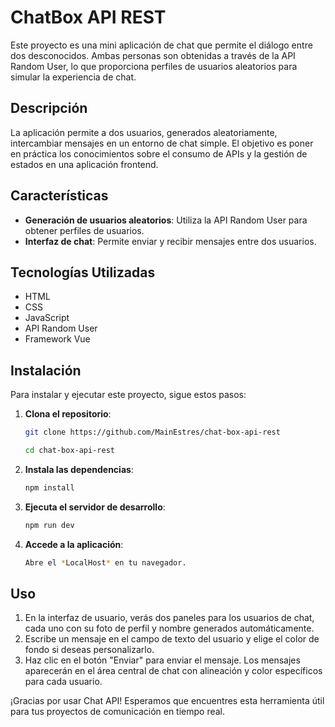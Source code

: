 # ChatBox API REST

Este proyecto es una mini aplicación de chat que permite el diálogo entre dos desconocidos. Ambas personas son obtenidas a través de la API Random User, lo que proporciona perfiles de usuarios aleatorios para simular la experiencia de chat.

## Descripción

La aplicación permite a dos usuarios, generados aleatoriamente, intercambiar mensajes en un entorno de chat simple. El objetivo es poner en práctica los conocimientos sobre el consumo de APIs y la gestión de estados en una aplicación frontend.

## Características

- **Generación de usuarios aleatorios**: Utiliza la API Random User para obtener perfiles de usuarios.
- **Interfaz de chat**: Permite enviar y recibir mensajes entre dos usuarios.

## Tecnologías Utilizadas

- HTML
- CSS
- JavaScript
- API Random User
- Framework Vue

## Instalación

Para instalar y ejecutar este proyecto, sigue estos pasos:

1. **Clona el repositorio**:
   ```bash
   git clone https://github.com/MainEstres/chat-box-api-rest

   cd chat-box-api-rest
   ```

2. **Instala las dependencias**:
    ```bash
    npm install
    ```

3. **Ejecuta el servidor de desarrollo**:
    ```bash
    npm run dev
    ```

4. **Accede a la aplicación**:
    ```bash
   Abre el *LocalHost* en tu navegador.
    ```

## Uso
1. En la interfaz de usuario, verás dos paneles para los usuarios de chat, cada uno con su foto de perfil y nombre generados automáticamente.
2. Escribe un mensaje en el campo de texto del usuario y elige el color de fondo si deseas personalizarlo.
3. Haz clic en el botón "Enviar" para enviar el mensaje. Los mensajes aparecerán en el área central de chat con alineación y color específicos para cada usuario.

¡Gracias por usar Chat API! Esperamos que encuentres esta herramienta útil para tus proyectos de comunicación en tiempo real.